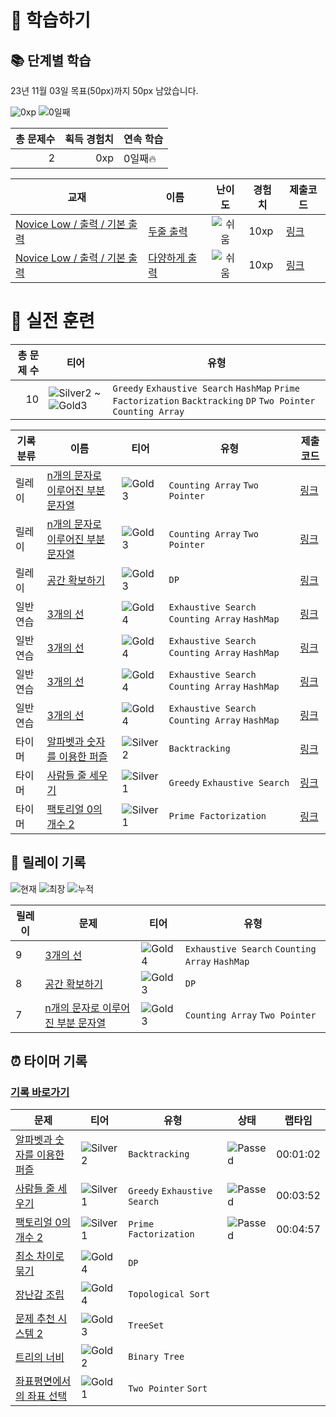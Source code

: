 # 📖 학습하기

## 📚 단계별 학습
23년 11월 03일 목표(50px)까지 50px 남았습니다.

![0xp](https://img.shields.io/badge/EXP-0xp-%235cb85c.svg?for-the-badge)
![0일째](https://img.shields.io/badge/연속학습-0일째-%23E34F26.svg?for-the-badge)

|총 문제수|획득 경험치|연속 학습|
|---:|---:|---|
2|0xp|0일째🔥|

|교재|이름|난이도|경험치|제출코드|
|---|---|:---:|---|---|
|[Novice Low / 출력 / 기본 출력](https://www.codetree.ai/missions?missionId=4)|[두줄 출력](https://www.codetree.ai/missions/4/problems/print-two-sentences-introduce)|![쉬움][easy]|10xp|[링크](https://github.com/west-woo97/codetree-TILs/blob/main/231103/print-two-sentences-introduce/print-two-sentences-introduce.py)|
|[Novice Low / 출력 / 기본 출력](https://www.codetree.ai/missions?missionId=4)|[다양하게 출력](https://www.codetree.ai/missions/4/problems/print-in-variety)|![쉬움][easy]|10xp|[링크](https://github.com/west-woo97/codetree-TILs/blob/main/231103/print-in-variety/print-in-variety.py)|


# 🥇 실전 훈련
|총 문제 수|티어|유형|
|---:|---|---|
|10|![Silver2][s2] ~ ![Gold3][g3]|`Greedy` `Exhaustive Search` `HashMap` `Prime Factorization` `Backtracking` `DP` `Two Pointer` `Counting Array`|

|기록분류|이름|티어|유형|제출코드|
|---|---|---|---|---|
|릴레이|[n개의 문자로 이루어진 부분 문자열](https://www.codetree.ai/training-field/search/problems/substring-of-n-characters)|![Gold3][g3]|`Counting Array` `Two Pointer`|[링크](https://github.com/west-woo97/codetree-TILs/blob/main/231103/substring-of-n-characters/substring-of-n-characters.py)|
|릴레이|[n개의 문자로 이루어진 부분 문자열](https://www.codetree.ai/training-field/search/problems/substring-of-n-characters)|![Gold3][g3]|`Counting Array` `Two Pointer`|[링크](https://github.com/west-woo97/codetree-TILs/blob/main/231103/substring-of-n-characters/substring-of-n-characters.cpp)|
|릴레이|[공간 확보하기](https://www.codetree.ai/training-field/search/problems/free-up-space)|![Gold3][g3]|`DP`|[링크](https://github.com/west-woo97/codetree-TILs/blob/main/231103/free-up-space/free-up-space.cpp)|
|일반 연습|[3개의 선](https://www.codetree.ai/training-field/search/problems/three-lines)|![Gold4][g4]|`Exhaustive Search` `Counting Array` `HashMap`|[링크](https://github.com/west-woo97/codetree-TILs/blob/main/231103/three-lines/three-lines.cpp)|
|일반 연습|[3개의 선](https://www.codetree.ai/training-field/search/problems/three-lines)|![Gold4][g4]|`Exhaustive Search` `Counting Array` `HashMap`|[링크](https://github.com/west-woo97/codetree-TILs/blob/main/231103/three-lines/three-lines.py)|
|일반 연습|[3개의 선](https://www.codetree.ai/training-field/search/problems/three-lines)|![Gold4][g4]|`Exhaustive Search` `Counting Array` `HashMap`|[링크](https://github.com/west-woo97/codetree-TILs/blob/main/231103/three-lines/three-lines.java)|
|일반 연습|[3개의 선](https://www.codetree.ai/training-field/search/problems/three-lines)|![Gold4][g4]|`Exhaustive Search` `Counting Array` `HashMap`|[링크](https://github.com/west-woo97/codetree-TILs/blob/main/231103/three-lines/three-lines.swift)|
|타이머|[알파벳과 숫자를 이용한 퍼즐](https://www.codetree.ai/training-field/search/problems/puzzles-using-alphabets-and-numbers)|![Silver2][s2]|`Backtracking`|[링크](https://github.com/west-woo97/codetree-TILs/blob/main/231103/puzzles-using-alphabets-and-numbers/puzzles-using-alphabets-and-numbers.cpp)|
|타이머|[사람들 줄 세우기](https://www.codetree.ai/training-field/search/problems/line-up-people)|![Silver1][s1]|`Greedy` `Exhaustive Search`|[링크](https://github.com/west-woo97/codetree-TILs/blob/main/231103/line-up-people/line-up-people.cpp)|
|타이머|[팩토리얼 0의 개수 2](https://www.codetree.ai/training-field/search/problems/number-of-factorial-zeros-2)|![Silver1][s1]|`Prime Factorization`|[링크](https://github.com/west-woo97/codetree-TILs/blob/main/231103/number-of-factorial-zeros-2/number-of-factorial-zeros-2.cpp)|


## 🏃 릴레이 기록
![현재](https://img.shields.io/badge/현재_릴레이-9-%235cb85c.svg?for-the-badge)
![최장](https://img.shields.io/badge/최장_릴레이-9-%23E34F26.svg?for-the-badge)
![누적](https://img.shields.io/badge/누적_릴레이-27-%2300599C.svg?for-the-badge)

|릴레이|문제|티어|유형|
|---|---|---|---|
|9|[3개의 선](https://www.codetree.ai/training-field/search/problems/three-lines)|![Gold4][g4]|`Exhaustive Search` `Counting Array` `HashMap`|
|8|[공간 확보하기](https://www.codetree.ai/training-field/search/problems/free-up-space)|![Gold3][g3]|`DP`|
|7|[n개의 문자로 이루어진 부분 문자열](https://www.codetree.ai/training-field/search/problems/substring-of-n-characters)|![Gold3][g3]|`Counting Array` `Two Pointer`|


## ⏰ 타이머 기록
### [기록 바로가기](https://www.codetree.ai/training-field/my-records/timer/5129)

|문제|티어|유형|상태|랩타임|
|---|---|---|---|---|
[알파벳과 숫자를 이용한 퍼즐](https://www.codetree.ai/training-field/search/problems/puzzles-using-alphabets-and-numbers)|![Silver2][s2]|`Backtracking`|![Passed][passed]|00:01:02|
[사람들 줄 세우기](https://www.codetree.ai/training-field/search/problems/line-up-people)|![Silver1][s1]|`Greedy` `Exhaustive Search`|![Passed][passed]|00:03:52|
[팩토리얼 0의 개수 2](https://www.codetree.ai/training-field/search/problems/number-of-factorial-zeros-2)|![Silver1][s1]|`Prime Factorization`|![Passed][passed]|00:04:57|
[최소 차이로 묶기](https://www.codetree.ai/training-field/search/problems/bundling-with-minimum-difference)|![Gold4][g4]|`DP`|||
[장난감 조립](https://www.codetree.ai/training-field/search/problems/make-toy)|![Gold4][g4]|`Topological Sort`|||
[문제 추천 시스템 2](https://www.codetree.ai/training-field/search/problems/problem-recommendation-system-2)|![Gold3][g3]|`TreeSet`|||
[트리의 너비](https://www.codetree.ai/training-field/search/problems/width-of-the-tree)|![Gold2][g2]|`Binary Tree`|||
[좌표평면에서의 좌표 선택](https://www.codetree.ai/training-field/search/problems/coordinate-selection-in-the-coordinate-plane)|![Gold1][g1]|`Two Pointer` `Sort`|||












[b5]: https://img.shields.io/badge/Bronze_5-%235D3E31.svg
[b4]: https://img.shields.io/badge/Bronze_4-%235D3E31.svg
[b3]: https://img.shields.io/badge/Bronze_3-%235D3E31.svg
[b2]: https://img.shields.io/badge/Bronze_2-%235D3E31.svg
[b1]: https://img.shields.io/badge/Bronze_1-%235D3E31.svg
[s5]: https://img.shields.io/badge/Silver_5-%23394960.svg
[s4]: https://img.shields.io/badge/Silver_4-%23394960.svg
[s3]: https://img.shields.io/badge/Silver_3-%23394960.svg
[s2]: https://img.shields.io/badge/Silver_2-%23394960.svg
[s1]: https://img.shields.io/badge/Silver_1-%23394960.svg
[g5]: https://img.shields.io/badge/Gold_5-%23FFC433.svg
[g4]: https://img.shields.io/badge/Gold_4-%23FFC433.svg
[g3]: https://img.shields.io/badge/Gold_3-%23FFC433.svg
[g2]: https://img.shields.io/badge/Gold_2-%23FFC433.svg
[g1]: https://img.shields.io/badge/Gold_1-%23FFC433.svg
[p5]: https://img.shields.io/badge/Platinum_5-%2376DDD8.svg
[p4]: https://img.shields.io/badge/Platinum_4-%2376DDD8.svg
[p3]: https://img.shields.io/badge/Platinum_3-%2376DDD8.svg
[p2]: https://img.shields.io/badge/Platinum_2-%2376DDD8.svg
[p1]: https://img.shields.io/badge/Platinum_1-%2376DDD8.svg
[passed]: https://img.shields.io/badge/Passed-%23009D27.svg
[failed]: https://img.shields.io/badge/Failed-%23D24D57.svg
[easy]: https://img.shields.io/badge/쉬움-%235cb85c.svg?for-the-badge
[medium]: https://img.shields.io/badge/보통-%23FFC433.svg?for-the-badge
[hard]: https://img.shields.io/badge/어려움-%23D24D57.svg?for-the-badge